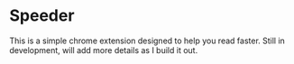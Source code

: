 # Speeder

This is a simple chrome extension designed to help you read faster. Still in development, will add more details as I build it out.